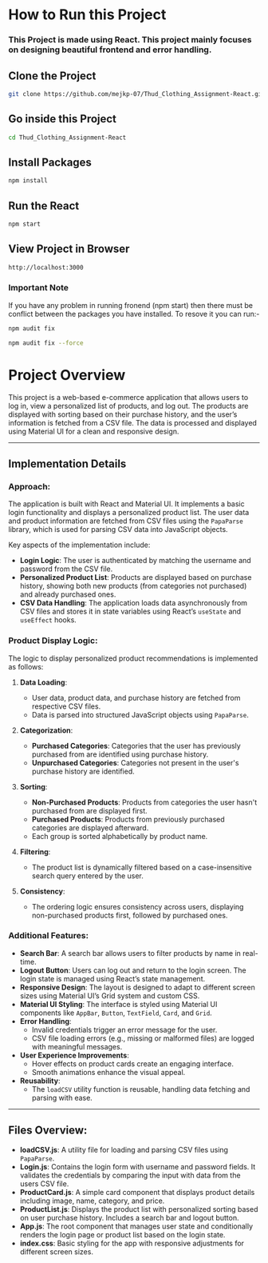 
# How to Run this Project

### This Project is made using React. This project mainly focuses on designing beautiful frontend and error handling.


## Clone the Project
```bash
git clone https://github.com/mejkp-07/Thud_Clothing_Assignment-React.git
```
## Go inside this Project

```bash
cd Thud_Clothing_Assignment-React
```


 ## Install Packages

```bash
npm install
```
 
 ## Run the React

```bash
npm start
```
 ## View Project in Browser
```bash
http://localhost:3000
```
### Important Note

If you have any problem in running fronend (npm start) then there must be conflict between the packages you have installed. To resove it you can run:-
```bash
npm audit fix
```
```bash
npm audit fix --force
```

# Project Overview

This project is a web-based e-commerce application that allows users to log in, view a personalized list of products, and log out. The products are displayed with sorting based on their purchase history, and the user’s information is fetched from a CSV file. The data is processed and displayed using Material UI for a clean and responsive design.

---

## Implementation Details

### Approach:
The application is built with React and Material UI. It implements a basic login functionality and displays a personalized product list. The user data and product information are fetched from CSV files using the `PapaParse` library, which is used for parsing CSV data into JavaScript objects.

Key aspects of the implementation include:
- **Login Logic**: The user is authenticated by matching the username and password from the CSV file.
- **Personalized Product List**: Products are displayed based on purchase history, showing both new products (from categories not purchased) and already purchased ones.
- **CSV Data Handling**: The application loads data asynchronously from CSV files and stores it in state variables using React’s `useState` and `useEffect` hooks.

### Product Display Logic:
The logic to display personalized product recommendations is implemented as follows:
1. **Data Loading**:
   - User data, product data, and purchase history are fetched from respective CSV files.
   - Data is parsed into structured JavaScript objects using `PapaParse`.
   
2. **Categorization**:
   - **Purchased Categories**: Categories that the user has previously purchased from are identified using purchase history.
   - **Unpurchased Categories**: Categories not present in the user's purchase history are identified.

3. **Sorting**:
   - **Non-Purchased Products**: Products from categories the user hasn't purchased from are displayed first.
   - **Purchased Products**: Products from previously purchased categories are displayed afterward.
   - Each group is sorted alphabetically by product name.

4. **Filtering**:
   - The product list is dynamically filtered based on a case-insensitive search query entered by the user.

5. **Consistency**:
   - The ordering logic ensures consistency across users, displaying non-purchased products first, followed by purchased ones.

### Additional Features:
- **Search Bar**: A search bar allows users to filter products by name in real-time.
- **Logout Button**: Users can log out and return to the login screen. The login state is managed using React’s state management.
- **Responsive Design**: The layout is designed to adapt to different screen sizes using Material UI’s Grid system and custom CSS.
- **Material UI Styling**: The interface is styled using Material UI components like `AppBar`, `Button`, `TextField`, `Card`, and `Grid`.
- **Error Handling**:
   - Invalid credentials trigger an error message for the user.
   - CSV file loading errors (e.g., missing or malformed files) are logged with meaningful messages.
- **User Experience Improvements**:
   - Hover effects on product cards create an engaging interface.
   - Smooth animations enhance the visual appeal.
- **Reusability**:
   - The `loadCSV` utility function is reusable, handling data fetching and parsing with ease.

---

## Files Overview:

- **loadCSV.js**: A utility file for loading and parsing CSV files using `PapaParse`.
- **Login.js**: Contains the login form with username and password fields. It validates the credentials by comparing the input with data from the users CSV file.
- **ProductCard.js**: A simple card component that displays product details including image, name, category, and price.
- **ProductList.js**: Displays the product list with personalized sorting based on user purchase history. Includes a search bar and logout button.
- **App.js**: The root component that manages user state and conditionally renders the login page or product list based on the login state.
- **index.css**: Basic styling for the app with responsive adjustments for different screen sizes.

